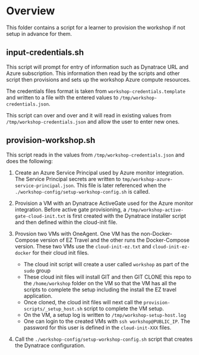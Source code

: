 # Overview

This folder contains a script for a learner to provision the workshop if not setup in advance for them.

## input-credentials.sh

This script will prompt for entry of information such as Dynatrace URL and Azure subscription. This information then read by the scripts and other script then provisions and sets up the workshop Azure compute resources.

The credentials files format is taken from `workshop-credentials.template` and written to a file with the entered values to `/tmp/workshop-credentials.json`. 

This script can over and over and it will read in existing values from `/tmp/workshop-credentials.json` and allow the user to enter new ones.

## provision-workshop.sh

This script reads in the values from `/tmp/workshop-credentials.json` and does the following: 

1. Create an Azure Service Principal used by Azure monitor integration. The Service Principal secrets are written to `tmp/workshop-azure-service-principal.json`.  This file is later referenced when the `./workshop-config/setup-workshop-config.sh` is called.

1. Provision a VM with an Dynatrace ActiveGate used for the Azure monitor integration.  Before active gate provisioning, a `/tmp/workshop-active-gate-cloud-init.txt` is first created with the Dynatrace installer script and then defined within the cloud-init file.

1. Provsion two VMs with OneAgent. One VM has the non-Docker-Compose version of EZ Travel and the other runs the Docker-Compose version. These two VMs use the `cloud-init-ez.txt` and `cloud-init-ez-docker` for their cloud init files. 
    * The cloud init script will create a user called `workshop` as part of the `sudo` group
    * These cloud init files will install GIT and then GIT CLONE this repo to the `/home/workshop` folder on the VM so that the VM has all the scripts to complete the setup including the install the EZ travel application.   
    * Once cloned, the cloud init files will next call the `provision-scripts/_setup_host.sh` script to complete the VM setup.  
    * On the VM, a setup log is written to `/tmp/workshop-setup-host.log`
    * One can login to the created VMs with `ssh workshop@PUBLIC_IP`.  The password for this user is defined in the `cloud-init-XXX` files.

1. Call the `./workshop-config/setup-workshop-config.sh` script that creates the Dynatrace configuration.